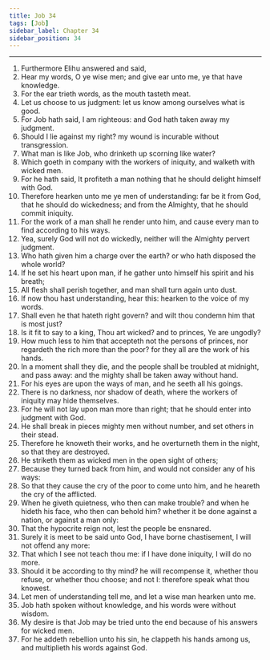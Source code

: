 ```yaml
---
title: Job 34
tags: [Job]
sidebar_label: Chapter 34
sidebar_position: 34
---
```


---
1. Furthermore Elihu answered and said,
2. Hear my words, O ye wise men; and give ear unto me, ye that have knowledge.
3. For the ear trieth words, as the mouth tasteth meat.
4. Let us choose to us judgment: let us know among ourselves what is good.
5. For Job hath said, I am righteous: and God hath taken away my judgment.
6. Should I lie against my right? my wound is incurable without transgression.
7. What man is like Job, who drinketh up scorning like water?
8. Which goeth in company with the workers of iniquity, and walketh with wicked men.
9. For he hath said, It profiteth a man nothing that he should delight himself with God.
10. Therefore hearken unto me ye men of understanding: far be it from God, that he should do wickedness; and from the Almighty, that he should commit iniquity.
11. For the work of a man shall he render unto him, and cause every man to find according to his ways.
12. Yea, surely God will not do wickedly, neither will the Almighty pervert judgment.
13. Who hath given him a charge over the earth? or who hath disposed the whole world?
14. If he set his heart upon man, if he gather unto himself his spirit and his breath;
15. All flesh shall perish together, and man shall turn again unto dust.
16. If now thou hast understanding, hear this: hearken to the voice of my words.
17. Shall even he that hateth right govern? and wilt thou condemn him that is most just?
18. Is it fit to say to a king, Thou art wicked? and to princes, Ye are ungodly?
19. How much less to him that accepteth not the persons of princes, nor regardeth the rich more than the poor? for they all are the work of his hands.
20. In a moment shall they die, and the people shall be troubled at midnight, and pass away: and the mighty shall be taken away without hand.
21. For his eyes are upon the ways of man, and he seeth all his goings.
22. There is no darkness, nor shadow of death, where the workers of iniquity may hide themselves.
23. For he will not lay upon man more than right; that he should enter into judgment with God.
24. He shall break in pieces mighty men without number, and set others in their stead.
25. Therefore he knoweth their works, and he overturneth them in the night, so that they are destroyed.
26. He striketh them as wicked men in the open sight of others;
27. Because they turned back from him, and would not consider any of his ways:
28. So that they cause the cry of the poor to come unto him, and he heareth the cry of the afflicted.
29. When he giveth quietness, who then can make trouble? and when he hideth his face, who then can behold him? whether it be done against a nation, or against a man only:
30. That the hypocrite reign not, lest the people be ensnared.
31. Surely it is meet to be said unto God, I have borne chastisement, I will not offend any more:
32. That which I see not teach thou me: if I have done iniquity, I will do no more.
33. Should it be according to thy mind? he will recompense it, whether thou refuse, or whether thou choose; and not I: therefore speak what thou knowest.
34. Let men of understanding tell me, and let a wise man hearken unto me.
35. Job hath spoken without knowledge, and his words were without wisdom.
36. My desire is that Job may be tried unto the end because of his answers for wicked men.
37. For he addeth rebellion unto his sin, he clappeth his hands among us, and multiplieth his words against God.